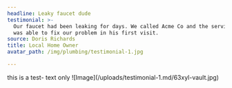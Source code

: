 ```yaml
---
headline: Leaky faucet dude
testimonial: >-
  Our faucet had been leaking for days. We called Acme Co and the service rep
  was able to fix our problem in his first visit.
source: Doris Richards
title: Local Home Owner
avatar_path: /img/plumbing/testimonial-1.jpg

---
```

this is a test- text only !\[Image\](/uploads/testimonial-1.md/63xyl-vault.jpg)
